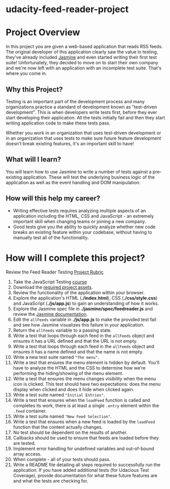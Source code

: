 # udacity-feed-reader-project




# Project Overview

In this project you are given a web-based application that reads RSS feeds. The original developer of this application clearly saw the value in testing, they've already included [Jasmine](http://jasmine.github.io/) and even started writing their first test suite! Unfortunately, they decided to move on to start their own company and we're now left with an application with an incomplete test suite. That's where you come in.


## Why this Project?

Testing is an important part of the development process and many organizations practice a standard of development known as "test-driven development". This is when developers write tests first, before they ever start developing their application. All the tests initially fail and then they start writing application code to make these tests pass.

Whether you work in an organization that uses test-driven development or in an organization that uses tests to make sure future feature development doesn't break existing features, it's an important skill to have!


## What will I learn?

You will learn how to use Jasmine to write a number of tests against a pre-existing application. These will test the underlying business logic of the application as well as the event handling and DOM manipulation.


## How will this help my career?

* Writing effective tests requires analyzing multiple aspects of an application including the HTML, CSS and JavaScript - an extremely important skill when changing teams or joining a new company.
* Good tests give you the ability to quickly analyze whether new code breaks an existing feature within your codebase, without having to manually test all of the functionality.


# How will I complete this project?

Review the Feed Reader Testing [Project Rubric](https://review.udacity.com/#!/projects/3442558598/rubric)

1. Take the JavaScript Testing [course](https://www.udacity.com/course/ud549)
2. Download the [required project assets](http://github.com/udacity/frontend-nanodegree-feedreader).
3. Review the functionality of the application within your browser.
4. Explore the application's HTML (**./index.html**), CSS (**./css/style.css**) and JavaScript (**./js/app.js**) to gain an understanding of how it works.
5. Explore the Jasmine spec file in **./jasmine/spec/feedreader.js** and review the [Jasmine documentation](http://jasmine.github.io).
6. Edit the `allFeeds` variable in **./js/app.js** to make the provided test fail and see how Jasmine visualizes this failure in your application.
7. Return the `allFeeds` variable to a passing state.
8. Write a test that loops through each feed in the `allFeeds` object and ensures it has a URL defined and that the URL is not empty.
9. Write a test that loops through each feed in the `allFeeds` object and ensures it has a name defined and that the name is not empty.
10. Write a new test suite named `"The menu"`.
11. Write a test that ensures the menu element is hidden by default. You'll have to analyze the HTML and the CSS to determine how we're performing the hiding/showing of the menu element.
12. Write a test that ensures the menu changes visibility when the menu icon is clicked. This test should have two expectations: does the menu display when clicked and does it hide when clicked again.
13. Write a test suite named `"Initial Entries"`.
14. Write a test that ensures when the `loadFeed` function is called and completes its work, there is at least a single `.entry` element within the `.feed` container.
15. Write a test suite named `"New Feed Selection"`.
16. Write a test that ensures when a new feed is loaded by the `loadFeed` function that the content actually changes.
17. No test should be dependent on the results of another.
18. Callbacks should be used to ensure that feeds are loaded before they are tested.
19. Implement error handling for undefined variables and out-of-bound array access.
20. When complete - all of your tests should pass. 
21. Write a README file detailing all steps required to successfully run the application. If you have added additional tests (for Udacious Test Coverage),  provide documentation for what these future features are and what the tests are checking for.
